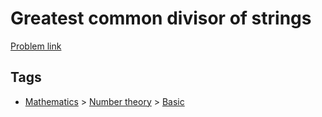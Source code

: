 # Greatest common divisor of strings

[Problem link](https://leetcode.com/problems/greatest-common-divisor-of-strings)

## Tags

* [Mathematics](/README.md#Mathematics) > [Number theory](/README.md#Mathematics-Number_theory) > [Basic](/README.md#Mathematics-Number_theory-Basic)
